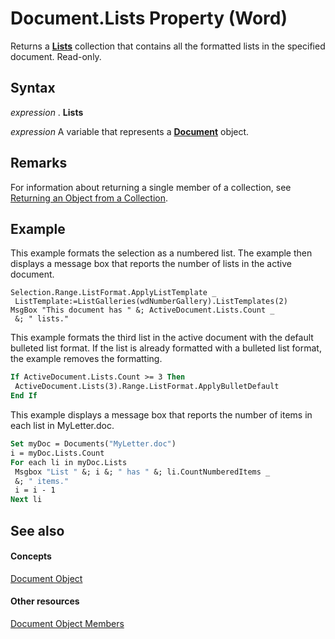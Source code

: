 
# Document.Lists Property (Word)

Returns a  **[Lists](1fd927c5-6186-5ca0-80ae-c2ab225d092c.md)** collection that contains all the formatted lists in the specified document. Read-only.


## Syntax

 _expression_ . **Lists**

 _expression_ A variable that represents a **[Document](8d83487a-2345-a036-a916-971c9db5b7fb.md)** object.


## Remarks

For information about returning a single member of a collection, see [Returning an Object from a Collection](http://msdn.microsoft.com/library/28f76384-f495-9640-a7c8-10ada3fac727%28Office.15%29.aspx).


## Example

This example formats the selection as a numbered list. The example then displays a message box that reports the number of lists in the active document.


```
Selection.Range.ListFormat.ApplyListTemplate _ 
 ListTemplate:=ListGalleries(wdNumberGallery).ListTemplates(2) 
MsgBox "This document has " &; ActiveDocument.Lists.Count _ 
 &; " lists."
```

This example formats the third list in the active document with the default bulleted list format. If the list is already formatted with a bulleted list format, the example removes the formatting.




```vb
If ActiveDocument.Lists.Count >= 3 Then 
 ActiveDocument.Lists(3).Range.ListFormat.ApplyBulletDefault 
End If
```

This example displays a message box that reports the number of items in each list in MyLetter.doc.




```vb
Set myDoc = Documents("MyLetter.doc") 
i = myDoc.Lists.Count 
For each li in myDoc.Lists 
 Msgbox "List " &; i &; " has " &; li.CountNumberedItems _ 
 &; " items." 
 i = i - 1 
Next li
```


## See also


#### Concepts


[Document Object](8d83487a-2345-a036-a916-971c9db5b7fb.md)
#### Other resources


[Document Object Members](fc9ab457-0888-f917-3d52-387168ac23b9.md)

